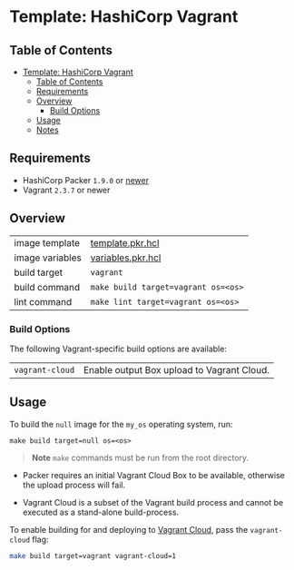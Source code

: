# Template: HashiCorp Vagrant

## Table of Contents

<!-- TOC -->
* [Template: HashiCorp Vagrant](#template-hashicorp-vagrant)
  * [Table of Contents](#table-of-contents)
  * [Requirements](#requirements)
  * [Overview](#overview)
    * [Build Options](#build-options)
  * [Usage](#usage)
  * [Notes](#notes)
<!-- TOC -->

## Requirements

- HashiCorp Packer `1.9.0` or [newer](https://developer.hashicorp.com/packer/downloads)
- Vagrant `2.3.7` or newer

## Overview

|                 |                                        |
|-----------------|----------------------------------------|
| image template  | [template.pkr.hcl](template.pkr.hcl)   |
| image variables | [variables.pkr.hcl](variables.pkr.hcl) |
| build target    | `vagrant`                              |
| build command   | `make build target=vagrant os=<os>`    |
| lint command    | `make lint target=vagrant os=<os>`     |

### Build Options

The following Vagrant-specific build options are available:

|                 |                                            |
|-----------------|--------------------------------------------|
| `vagrant-cloud` | Enable output Box upload to Vagrant Cloud. |

## Usage

To build the `null` image for the `my_os` operating system, run:

```shell
make build target=null os=<os>
```

> **Note**
> `make` commands must be run from the root directory.


* Packer requires an initial Vagrant Cloud Box to be available, otherwise the upload process will fail.

* Vagrant Cloud is a subset of the Vagrant build process and cannot be executed as a stand-alone build-process.

To enable building for and deploying to [Vagrant Cloud](https://app.vagrantup.com/), pass the `vagrant-cloud` flag:

```sh
make build target=vagrant vagrant-cloud=1
```
